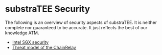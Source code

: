 # substraTEE Security

The following is an overview of security aspects of substraTEE. It is neither complete nor guaranteed to be accurate. It just reflects the best of our knowledge ATM.

* [Intel SGX security](security_intel_sgx.md)
* [Threat model of the ChainRelay](security_chain_relay.md)
